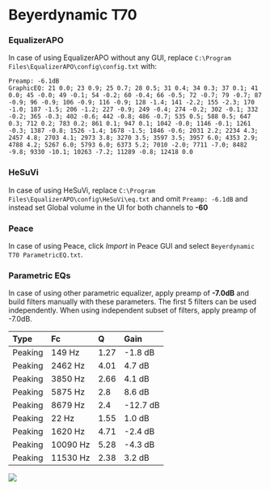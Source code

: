 # Beyerdynamic T70

### EqualizerAPO
In case of using EqualizerAPO without any GUI, replace `C:\Program Files\EqualizerAPO\config\config.txt`
with:
```
Preamp: -6.1dB
GraphicEQ: 21 0.0; 23 0.9; 25 0.7; 28 0.5; 31 0.4; 34 0.3; 37 0.1; 41 0.0; 45 -0.0; 49 -0.1; 54 -0.2; 60 -0.4; 66 -0.5; 72 -0.7; 79 -0.7; 87 -0.9; 96 -0.9; 106 -0.9; 116 -0.9; 128 -1.4; 141 -2.2; 155 -2.3; 170 -1.0; 187 -1.5; 206 -1.2; 227 -0.9; 249 -0.4; 274 -0.2; 302 -0.1; 332 -0.2; 365 -0.3; 402 -0.6; 442 -0.8; 486 -0.7; 535 0.5; 588 0.5; 647 0.3; 712 0.2; 783 0.2; 861 0.1; 947 0.1; 1042 -0.0; 1146 -0.1; 1261 -0.3; 1387 -0.8; 1526 -1.4; 1678 -1.5; 1846 -0.6; 2031 2.2; 2234 4.3; 2457 4.8; 2703 4.1; 2973 3.8; 3270 3.5; 3597 3.5; 3957 6.0; 4353 2.9; 4788 4.2; 5267 6.0; 5793 6.0; 6373 5.2; 7010 -2.0; 7711 -7.0; 8482 -9.8; 9330 -10.1; 10263 -7.2; 11289 -0.8; 12418 0.0
```

### HeSuVi
In case of using HeSuVi, replace `C:\Program Files\EqualizerAPO\config\HeSuVi\eq.txt` and omit `Preamp:
-6.1dB` and instead set Global volume in the UI for both channels to **-60**

### Peace
In case of using Peace, click *Import* in Peace GUI and select `Beyerdynamic T70 ParametricEQ.txt`.

### Parametric EQs
In case of using other parametric equalizer, apply preamp of **-7.0dB** and build filters manually
with these parameters. The first 5 filters can be used independently.
When using independent subset of filters, apply preamp of -7.0dB.

| Type    | Fc       |    Q | Gain     |
|:--------|:---------|:-----|:---------|
| Peaking | 149 Hz   | 1.27 | -1.8 dB  |
| Peaking | 2462 Hz  | 4.01 | 4.7 dB   |
| Peaking | 3850 Hz  | 2.66 | 4.1 dB   |
| Peaking | 5875 Hz  | 2.8  | 8.6 dB   |
| Peaking | 8679 Hz  | 2.4  | -12.7 dB |
| Peaking | 22 Hz    | 1.55 | 1.0 dB   |
| Peaking | 1620 Hz  | 4.71 | -2.4 dB  |
| Peaking | 10090 Hz | 5.28 | -4.3 dB  |
| Peaking | 11530 Hz | 2.38 | 3.2 dB   |

![](https://raw.githubusercontent.com/jaakkopasanen/AutoEq/master/results/headphonecom/sbaf-serious/Beyerdynamic%20T70/Beyerdynamic%20T70.png)